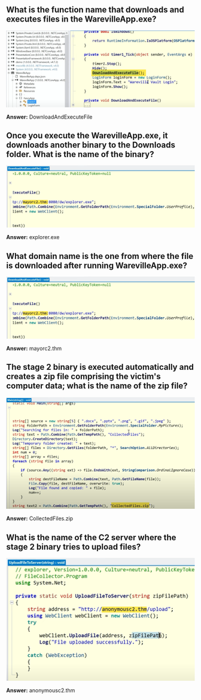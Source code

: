 ## What is the function name that downloads and executes files in the WarevilleApp.exe?

![Summary](./download_execute.png)

**Answer:** DownloadAndExecuteFile

## Once you execute the WarevilleApp.exe, it downloads another binary to the Downloads folder. What is the name of the binary?

![Summary](./binary_name.png)

**Answer:** explorer.exe

## What domain name is the one from where the file is downloaded after running WarevilleApp.exe?

![Summary](./domain.png)

**Answer:** mayorc2.thm

## The stage 2 binary is executed automatically and creates a zip file comprising the victim's computer data; what is the name of the zip file?

![Summary](./zip_file.png)

**Answer:** CollectedFiles.zip

## What is the name of the C2 server where the stage 2 binary tries to upload files?

![Summary](./upload_server.png)

**Answer:** anonymousc2.thm
